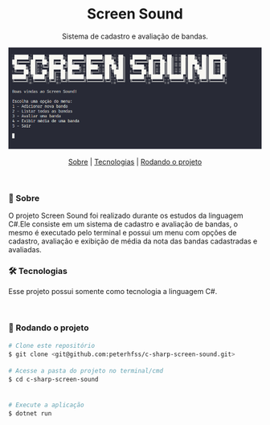<h1 align="center">Screen Sound</h1>

<p align="center">Sistema de cadastro e avaliação de bandas.</p>


![](./assets/Thumbnail.jpg#vitrinedev)


<p align="center">
 <a href="#sobre">Sobre</a> |
 <a href="#tecnologias">Tecnologias</a> |
 <a href="#comoUsar">Rodando o projeto</a>
</p>
<br>

### 📝 Sobre

O projeto Screen Sound foi realizado durante os estudos da linguagem C#.Ele consiste em um sistema de cadastro e avaliação de bandas, o mesmo é executado pelo terminal e possui um menu com opções de cadastro, avaliação e exibição de média da nota das bandas cadastradas e avaliadas.



### 🛠 Tecnologias

Esse projeto possui somente como tecnologia a linguagem C#.

<br>

### 🎲 Rodando o projeto

```bash
# Clone este repositório
$ git clone <git@github.com:peterhfss/c-sharp-screen-sound.git>

# Acesse a pasta do projeto no terminal/cmd
$ cd c-sharp-screen-sound


# Execute a aplicação
$ dotnet run

```